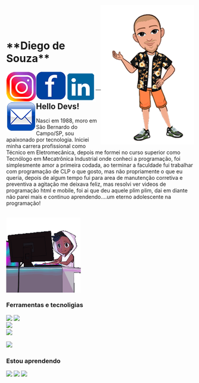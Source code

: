 <img align="right" width="250px" style="margin-top:-20px" src="./Diego_avatar.png">

</br>
</br>

<div display="inline-block">
    <h1 align="left">**Diego de Souza**</h1>
    <a href="https://www.instagram.com/jahdigao/">
    <img align="left" width="80px" src="insta.png" alt="instagram" style="vertical-align:top;">
    </a> 
    <a href="https://www.facebook.com/diegodesouza102">
    <img align="left" width="80px" src="face.png" alt="facebook" style="vertical-align:top;">
    </a>
    <a href="https://www.linkedin.com/in/diego-de-souza-50638282/">
    <img align="left" width="80px" src="linkedin.png" alt="linkedin" style="vertical-align:top;">
    </a>
    <a href="mailto:diegodesouza.souza@gmail.com">
    <img align="left" width="80px" src="email.png" alt="email" style="vertical-align:top;">
    </a>
</div>

</br>
</br>

---
## Hello Devs!

Nasci em 1988, moro em São Bernardo do Campo/SP, sou apaixonado por tecnologia. Iniciei minha carrera profissional como Técnico em Eletromecânica, depois me formei no curso superior como Tecnólogo em Mecatrônica Industrial onde conheci a programação, foi simplesmente amor a primeira codada, ao terminar a faculdade fui trabalhar com programação de CLP o que gosto, mas não propriamente o que eu queria, depois de algum tempo fui para area de manutenção corretiva e preventiva a agitação me deixava feliz, mas resolvi ver videos de programação html e mobile, foi ai que deu aquele plim plim, dai em diante não parei mais e continuo aprendendo....um eterno adolescente na programação!

</br>

<img align="center" width="200px" src="xero-code.gif" alt="codando" style="vertical-align:top;">


</br>

### Ferramentas e tecnoligias

<code><img width="40px" src="https://cdn.jsdelivr.net/gh/devicons/devicon/icons/adonisjs/adonisjs-original.svg" /></code>
<img width="40px" src="https://cdn.jsdelivr.net/gh/devicons/devicon/icons/adonisjs/adonisjs-original.svg" />  
<img width="40px" src="https://cdn.jsdelivr.net/gh/devicons/devicon/icons/adonisjs/adonisjs-original.svg" />  
<img width="40px" src="https://cdn.jsdelivr.net/gh/devicons/devicon/icons/adonisjs/adonisjs-original.svg" />

<link rel="stylesheet" href="https://cdn.jsdelivr.net/gh/devicons/devicon@v2.15.1/devicon.min.css">
          


<i class="devicon-adonisjs-original colori"></i>

<img height="40px" src="https://cdn.jsdelivr.net/gh/devicons/devicon/icons/adonisjs/adonisjs-original.svg" />
                    
          
### Estou aprendendo
           
<img width="40px" src="https://cdn.jsdelivr.net/gh/devicons/devicon/icons/adonisjs/adonisjs-original.svg" /> 
<img width="40px" src="https://cdn.jsdelivr.net/gh/devicons/devicon/icons/adonisjs/adonisjs-original.svg" />
<img width="40px" src="https://cdn.jsdelivr.net/gh/devicons/devicon/icons/adonisjs/adonisjs-original.svg" />
 
